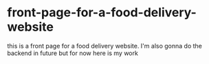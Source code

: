 # front-page-for-a-food-delivery-website
this is a front page for a food delivery website. I'm also gonna do the backend in future but for now here is my work
